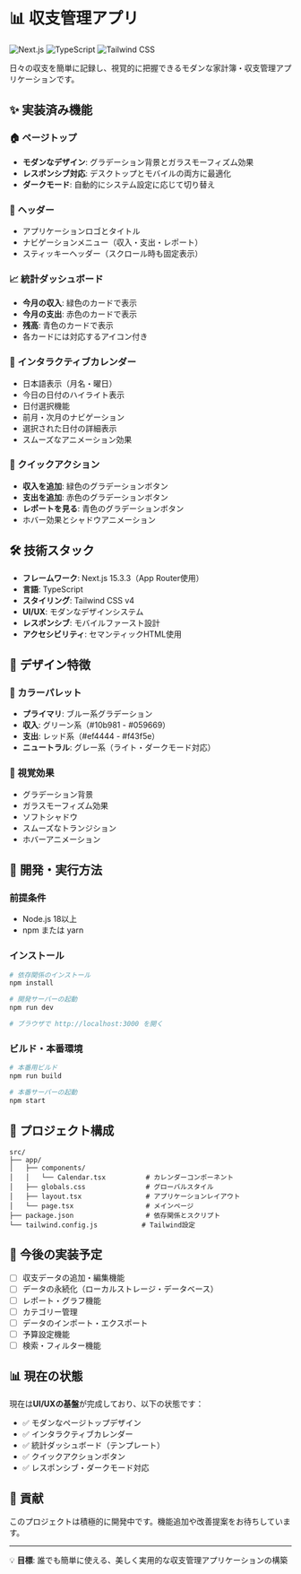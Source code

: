 # 📊 収支管理アプリ

![Next.js](https://img.shields.io/badge/Next.js-15.3.3-black?style=flat-square&logo=next.js)
![TypeScript](https://img.shields.io/badge/TypeScript-5-blue?style=flat-square&logo=typescript)
![Tailwind CSS](https://img.shields.io/badge/Tailwind%20CSS-4-38bdf8?style=flat-square&logo=tailwind-css)

日々の収支を簡単に記録し、視覚的に把握できるモダンな家計簿・収支管理アプリケーションです。

## ✨ 実装済み機能

### 🏠 **ページトップ**
- **モダンなデザイン**: グラデーション背景とガラスモーフィズム効果
- **レスポンシブ対応**: デスクトップとモバイルの両方に最適化
- **ダークモード**: 自動的にシステム設定に応じて切り替え

### 🧭 **ヘッダー**
- アプリケーションロゴとタイトル
- ナビゲーションメニュー（収入・支出・レポート）
- スティッキーヘッダー（スクロール時も固定表示）

### 📈 **統計ダッシュボード**
- **今月の収入**: 緑色のカードで表示
- **今月の支出**: 赤色のカードで表示  
- **残高**: 青色のカードで表示
- 各カードには対応するアイコン付き

### 📅 **インタラクティブカレンダー**
- 日本語表示（月名・曜日）
- 今日の日付のハイライト表示
- 日付選択機能
- 前月・次月のナビゲーション
- 選択された日付の詳細表示
- スムーズなアニメーション効果

### 🚀 **クイックアクション**
- **収入を追加**: 緑色のグラデーションボタン
- **支出を追加**: 赤色のグラデーションボタン
- **レポートを見る**: 青色のグラデーションボタン
- ホバー効果とシャドウアニメーション

## 🛠️ 技術スタック

- **フレームワーク**: Next.js 15.3.3（App Router使用）
- **言語**: TypeScript
- **スタイリング**: Tailwind CSS v4
- **UI/UX**: モダンなデザインシステム
- **レスポンシブ**: モバイルファースト設計
- **アクセシビリティ**: セマンティックHTML使用

## 📱 デザイン特徴

### 🎨 **カラーパレット**
- **プライマリ**: ブルー系グラデーション
- **収入**: グリーン系（#10b981 - #059669）
- **支出**: レッド系（#ef4444 - #f43f5e）
- **ニュートラル**: グレー系（ライト・ダークモード対応）

### 🌈 **視覚効果**
- グラデーション背景
- ガラスモーフィズム効果
- ソフトシャドウ
- スムーズなトランジション
- ホバーアニメーション

## 🚀 開発・実行方法

### 前提条件
- Node.js 18以上
- npm または yarn

### インストール
```bash
# 依存関係のインストール
npm install

# 開発サーバーの起動
npm run dev

# ブラウザで http://localhost:3000 を開く
```

### ビルド・本番環境
```bash
# 本番用ビルド
npm run build

# 本番サーバーの起動
npm start
```

## 📁 プロジェクト構成

```
src/
├── app/
│   ├── components/
│   │   └── Calendar.tsx          # カレンダーコンポーネント
│   ├── globals.css               # グローバルスタイル
│   ├── layout.tsx                # アプリケーションレイアウト
│   └── page.tsx                  # メインページ
├── package.json                  # 依存関係とスクリプト
└── tailwind.config.js           # Tailwind設定
```

## 🔮 今後の実装予定

- [ ] 収支データの追加・編集機能
- [ ] データの永続化（ローカルストレージ・データベース）
- [ ] レポート・グラフ機能
- [ ] カテゴリー管理
- [ ] データのインポート・エクスポート
- [ ] 予算設定機能
- [ ] 検索・フィルター機能

## 📊 現在の状態

現在は**UI/UXの基盤**が完成しており、以下の状態です：
- ✅ モダンなページトップデザイン
- ✅ インタラクティブカレンダー
- ✅ 統計ダッシュボード（テンプレート）
- ✅ クイックアクションボタン
- ✅ レスポンシブ・ダークモード対応

## 🤝 貢献

このプロジェクトは積極的に開発中です。機能追加や改善提案をお待ちしています。

---

💡 **目標**: 誰でも簡単に使える、美しく実用的な収支管理アプリケーションの構築
